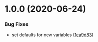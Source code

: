 # 1.0.0 (2020-06-24)


### Bug Fixes

* set defaults for new variables ([1ea9d83](https://github.com/chasinglogic/ansible-role-os-packages/commit/1ea9d837986eb15e34831aa8ea562ca1cf830af7))

